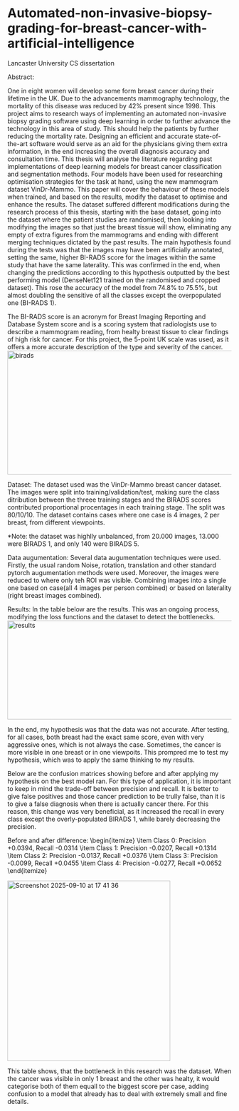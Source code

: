 # Automated-non-invasive-biopsy-grading-for-breast-cancer-with-artificial-intelligence
Lancaster University CS dissertation


Abstract:

One in eight women will develop some form breast cancer during their lifetime in the
UK. Due to the advancements mammography technology, the mortality of this disease was
reduced by 42% present since 1998. This project aims to research ways of implementing
an automated non-invasive biopsy grading software using deep learning in order to further
advance the technology in this area of study. This should help the patients by further
reducing the mortality rate. Designing an efficient and accurate state-of-the-art software
would serve as an aid for the physicians giving them extra information, in the end increasing
the overall diagnosis accuracy and consultation time. This thesis will analyse the literature
regarding past implementations of deep learning models for breast cancer classification and
segmentation methods. Four models have been used for researching optimisation strategies
for the task at hand, using the new mammogram dataset VinDr-Mammo. This paper will
cover the behaviour of these models when trained, and based on the results, modify the
dataset to optimise and enhance the results. The dataset suffered different modifications
during the research process of this thesis, starting with the base dataset, going into the
dataset where the patient studies are randomised, then looking into modifying the images
so that just the breast tissue will show, eliminating any empty of extra figures from the
mammograms and ending with different merging techniques dictated by the past results.
The main hypothesis found during the tests was that the images may have been artificially
annotated, setting the same, higher BI-RADS score for the images within the same study
that have the same laterality. This was confirmed in the end, when changing the predictions
according to this hypothesis outputted by the best performing model (DenseNet121 trained
on the randomised and cropped dataset). This rose the accuracy of the model from 74.8%
to 75.5%, but almost doubling the sensitive of all the classes except the overpopulated one
(BI-RADS 1).


The BI-RADS score is an acronym for Breast Imaging Reporting and Database System
score and is a scoring system that radiologists use to describe a mammogram reading, from
healty breast tissue to clear findings of high risk for cancer. For this
project, the 5-point UK scale was used, as it offers a more accurate description of the
type and severity of the cancer.
<img width="648" height="278" alt="birads" src="https://github.com/user-attachments/assets/a8c02725-9beb-46a7-87a7-2ea98c7bcb9a" />

Dataset:
The dataset used was the VinDr-Mammo breast cancer dataset. The images were split into training/validation/test, making sure the class ditribution between the threee training stages and the BIRADS scores contributed proportional procentages in each training stage. The split was 80/10/10. 
The dataset contains cases where one case is 4 images, 2 per breast, from different viewpoints.

*Note: the dataset was highlly unbalanced, from 20.000 images, 13.000 were BIRADS 1, and only 140 were BIRADS 5.

Data augumentation:
Several data augumentation techniques were used. Firstly, the usual random Noise, rotation, translation and other standard pytorch augumentation methods were used. Moreover, the images were reduced to where only teh ROI was visible. Combining images into a single one based on case(all 4 images per person combined) or based on laterality (right breast images combined). 


Results:
In the table below are the results. This was an ongoing process, modifying the loss functions and the dataset to detect the bottlenecks. 
<img width="743" height="222" alt="results" src="https://github.com/user-attachments/assets/07f16ec2-427e-4c1b-b3a2-f36b958e8bed" />

In the end, my hypothesis was that the data was not accurate. After testing, for all cases, both breast had the exact same score, even with very aggressive ones, which is not always the case. Sometimes, the cancer is more visible in one breast or in one viewpoits. This prompred me to test my hypothesis, which was to apply the same thinking to my results.

Below are the confusion matrices showing before and after applying my hypothesis on the best model ran. For this type of application, it is important to keep in mind
the trade-off between precision and recall. It is better to give false positives and those cancer prediction to be trully false, than it is to give a false diagnosis when there
is actually cancer there. For this reason, this change was very beneficial, as it increased the recall in every class except the overly-populated BIRADS 1, while barely decreasing the precision.

Before and after difference:
\begin{itemize}
  \item Class 0: Precision +0.0394, Recall -0.0314
  \item Class 1: Precision -0.0207, Recall +0.1314
  \item Class 2: Precision -0.0137, Recall +0.0376
  \item Class 3: Precision -0.0099, Recall +0.0455
  \item Class 4: Precision -0.0277, Recall +0.0652
\end{itemize}

<img width="366" height="405" alt="Screenshot 2025-09-10 at 17 41 36" src="https://github.com/user-attachments/assets/6b42428c-1c16-4486-8bce-27194bab8a66" />

This table shows, that the bottleneck in this research was the dataset. When the cancer was visible in only 1 breast and the other was healty, it would categorise both of them equall to the biggest score per case,
adding confusion to a model that already has to deal with extremely small and fine details.




